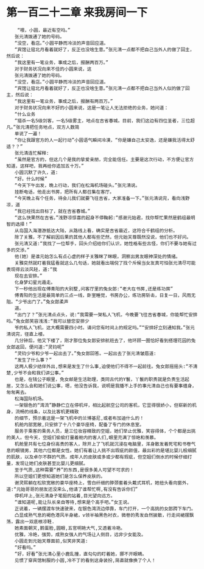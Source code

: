 # 第一百二十二章 来我房间一下
        “喂，小圆，最近有空吗。”
       张元清拨通了她的号码。
       “没空，看店。”小圆平静而冷淡的声音回应道。
       “宾馆让寇北月看着就好了，反正也没啥生意。”张元清一点都不把自己当外人的做了回主，然后说：
       “我这里有一笔业务，事成之后，报酬两百万。”
       对于财务状况向来不佳的小圆来说，这
       张元清拨通了她的号码。
       “没空，看店。”小圆平静而冷淡的声音回应道。
       “宾馆让寇北月看着就好了，反正也没啥生意。”张元清一点都不把自己当外人似的做了回主，然后说：
       “我这里有一笔业务，事成之后，报酬有两百万。”
       对于财务状况向来不好的小圆来说，这是一笔让人无法拒绝的业务，她问道：
       “什么业务
       “猎杀一名5级剑客，一名5级雾主，地点在吉省春城。目前，我们这边有四位圣者，三位超凡。”张元清把任务地点，双方人数简
       单说了一遍！
       “你让我跟官方的人一起行动”小圆语气瞬间冷漠，“你是嫌自己太安逸，还是嫌我活得太舒适？？”
       张元清连忙解释:
       “虽然是官方的，但这几个是我的挚爱亲朋，完全能信任。主要是这次行动，不方便让官方知道，这样吧，我再给你追加五十万。”
       小圆沉默了许久，道:
       “好。什么时候”
       “今天下午出发，晚上行动，我们在松海机场碰头。”张元清说。
       挂断电话，他走出书房，把所有人都召集在客厅。
       “今天晚上有个任务，待会儿我们就要飞往吉省，大家准备一下。”张元清说完，看向浅野凉，道
       “我已经找出目标了，就在吉省春城。”
       “这么快果然在吉省。”浅野凉惊喜的起身不停鞠躬:“感谢元始君，找你帮忙果然是鹤组最明智的选择！”
       从岛国入海潜游抵达大陆，从路线上看，确实是吉省最近，这符合千鹤组的分析。
       除了关雅，不了解前因后果的其他人都有些茫然，但元始天尊既然没说，他们也不好问。
       张元清又道:“我找了一位帮手，回头介绍给你们认识，她性格有些古怪，你们不要与她有过多的交涉。”
       他(她）是谁元始怎么有点心虚的样子关雅眯了眯眼，洞察出男友眼神深处的情绪。
       关雅突然就盯着我猛看就这么几句话，她就看出端倪了找个斥候当女友真可怕张元清尽可能表现得云淡风轻，道:“我
       现在去安排。”
       化身梦幻星光遁走。
       下一秒他出现在傅青阳的大别墅,问客厅里的兔女郎:“老大在书房,还是练功房”
       傅青阳的生活是最简单的三点一线，卧室睡觉，书房办公，练功房斩击，日复一日，风雨无阻。“少爷出门了。”兔女郎柔声
       道。
       “出门了？”张元清点点头，说:“我需要一架私人飞机，今晚要飞往吉省春城，你能帮忙安排吗。”兔女郎笑容浅浅:“我可以替您安排少
       爷的私人飞机，这大概需要四小时。请问您有时间上的规定吗。”“安排好立刻通知我。”张元清说完，径直上楼。
       几分钟后，他又下楼了，刚才那位兔女郎安排航班去了，他环顾一圈恰好看到搭理花园的兔女郎返回，便问道:“灵钧呢”
       “灵钧少爷和少爷一起出去了。”兔女郎回答。一起出去了张元清皱眉道:
       “发生了什么事？”
       这两人极少结伴外出,想来是发生了什么事,迫使他们不得不一起前往。兔女郎摇摇头:“不清楚,少爷不会和我们讲公事。”
       也是，在钱公子眼里，免女邮是生活助理，类同古代的Y鬟，丫鬟的职责就是负责生活起居，又怎么会和她们说公事，嗯，他没告诉我，说明是我播不上手的事元清自己也有要事缠身，匆匆离去。
       松海国际机场。
       一架银色的“湾流”静静伫立在停机坪，相比起航空公司的客机，它显得很娇小，但崭新的机身，流畅的线条，以及比客机更精致
       的细节，预示着这是一架飞机中的兰博基尼,或者布加迪什么的！
       机舱内部宽敞,只安排了十八个豪华座椅，配备了专门的休息室。
       服务于乘客的乘务人员，是三位妆容精致的空姐，她们举止优雅，笑容得体，个个都是出挑的美人。但今天，空姐们偷偷打量着舱内的客人们,眼里充满了惊艳和羡慕。
       机舱里共有七位身份高贵的客人，除开上了飞机就沉浸在电脑里，浑身散发着死宅和书卷气息的眼镜男，其他六位都是女性。她们有着让人挑不出瑕疵的颜值，最出彩的是堪比婴儿般细腻的肌肤，以及卓尔不群的气质。成年人的皮肤或多或少都有瑕疵，但空姐们倒水的时候仔细打量，发现让她们皮肤甚至比婴儿更细腻。
       至于气质,这种需要“养”的东西,是很多美人可望不可求的！
       所以空姐们更想知道她们是怎么保养皮肤的。
       谢灵熙躺在松软宽敞的豪华座椅上，雪白纤细的脖颈套着头戴式耳机，她扭头看向窗外，道:“元始哥哥的朋友还没来么,他请了谁帮忙啊,有没有告诉你们”
       停机坪上,张元清身子笔挺的站着,目光望向远方。
       “谁知道呢,能让队长亲自等待,想来是个高手吧。”女王说。
       正说着，一辆摆渡车快速驶来，在银色湾流边停靠，车门打开，一个高挑的女郎跨下车门。
       凸显成熟气息的褐色港风半身裙，v领半袖黑色衬衣，微卷的秀发自然披散，行走间裙摆飘荡，露出一双底根凉鞋.
       她素面朝天,鹅蛋脸,圆眼,五官明艳大气,又透着冷艳。
       优雅，冷艳，强势，成熟女强人的气场让人侧目，远非少女能及。
       小圆走到元始天尊面前,似笑非笑道:
       “好看吗。”
       “好，好看”张元清心里小鹿乱撞，直勾勾的盯着她，挪不开眼睛。
       见惯了穿宾馆制服的小圆,冷不丁的看到这身装扮,简直就像换了个人！